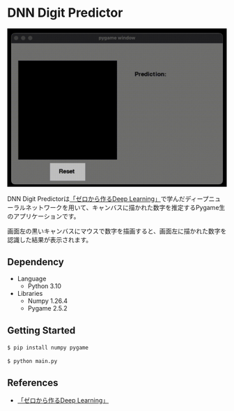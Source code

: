 # DNN Digit Predictor

![DNN](img/sketch_dnn.gif)

DNN Digit Predictorは[「ゼロから作るDeep Learning」](https://www.amazon.co.jp/dp/4873117585?ref_=cm_sw_r_cp_ud_dp_D4WTQD6YZC7XPRNG5K9V)で学んだディープニューラルネットワークを用いて、キャンバスに描かれた数字を推定するPygame生のアプリケーションです。

画面左の黒いキャンバスにマウスで数字を描画すると、画面左に描かれた数字を認識した結果が表示されます。

## Dependency

* Language
  * Python 3.10
* Libraries
  * Numpy 1.26.4
  * Pygame 2.5.2

## Getting Started

`$ pip install numpy pygame`

`$ python main.py`

## References

* [「ゼロから作るDeep Learning」](https://www.amazon.co.jp/dp/4873117585?ref_=cm_sw_r_cp_ud_dp_D4WTQD6YZC7XPRNG5K9V)
